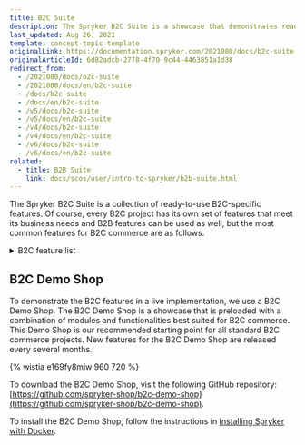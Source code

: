 ```yaml
---
title: B2C Suite
description: The Spryker B2C Suite is a showcase that demonstrates ready-to-use B2C-specific Spryker features in a live implementation.
last_updated: Aug 26, 2021
template: concept-topic-template
originalLink: https://documentation.spryker.com/2021080/docs/b2c-suite
originalArticleId: 6d82adcb-2778-4f70-9c44-4463851a1d38
redirect_from:
  - /2021080/docs/b2c-suite
  - /2021080/docs/en/b2c-suite
  - /docs/b2c-suite
  - /docs/en/b2c-suite
  - /v5/docs/b2c-suite
  - /v5/docs/en/b2c-suite
  - /v4/docs/b2c-suite
  - /v4/docs/en/b2c-suite
  - /v6/docs/b2c-suite
  - /v6/docs/en/b2c-suite
related:
  - title: B2B Suite
    link: docs/scos/user/intro-to-spryker/b2b-suite.html
---
```


The Spryker B2С Suite is a collection of ready-to-use B2С-specific features. Of course, every B2С project has its own set of features that meet its business needs and B2B features can be used as well, but the most common features for B2C commerce are as follows.

<details>
<summary markdown='span'>B2C feature list</summary>

- [Configurable Product](/docs/scos/user/features/{{site.version}}/configurable-product-feature-overview.html)
- [Return Management](/docs/scos/user/features/{{site.version}}/return-management-feature-overview/return-management-feature-overview.html)
- [Configurable Bundle](/docs/scos/user/features/{{site.version}}/configurable-bundle-feature-overview.html)
- [Comments](/docs/scos/user/features/{{site.version}}/comments-feature-overview.html)
- [Persistent Cart Sharing](/docs/pbc/all/cart-and-checkout/persistent-cart-sharing-feature-overview.html)
- [Scheduled Prices](/docs/pbc/all/price-management/scheduled-prices-feature-overview.html)
- [Availability Notification](/docs/scos/user/features/{{site.version}}/availability-notification-feature-overview.html)
- [Customer Account Management](/docs/scos/user/features/{{site.version}}/customer-account-management-feature-overview/customer-account-management-feature-overview.html)
- [Customer Access](/docs/scos/user/features/{{site.version}}/customer-access-feature-overview.html)
- [Order Management](/docs/scos/user/features/{{site.version}}/order-management-feature-overview/order-management-feature-overview.html)
- [Refunds](/docs/scos/user/features/{{site.version}}/refunds-feature-overview.html)
- [Reclamations](/docs/scos/user/features/{{site.version}}/reclamations-feature-overview.html)
- [State Machine](/docs/scos/dev/back-end-development/data-manipulation/datapayload-conversion/state-machine/order-process-modelling-via-state-machines.html)
- [Inventory Management](/docs/scos/user/features/{{site.version}}/inventory-management-feature-overview.html)
- [Spryker Core Back Office](/docs/scos/user/features/{{site.version}}/spryker-core-back-office-feature-overview/spryker-core-back-office-feature-overview.html)
<!---- [Development tools]()-->
<!---- [Deployment tools]()-->
- [Prices](/docs/pbc/all/price-management/prices-feature-overview/prices-feature-overview.html)
- [Tax](/docs/scos/user/features/{{site.version}}/tax-feature-overview.html)
- [Promotions & Discounts](/docs/scos/user/features/{{site.version}}/promotions-discounts-feature-overview.html)
- [Wishlist](/docs/pbc/all/shopping-list-and-wishlist/wishlist-feature-overview.html)
- [Cart](/docs/scos/user/features/{{site.version}}/cart-feature-overview/cart-feature-overview.html)
- [Reorder](/docs/scos/user/features/{{site.version}}/reorder-feature-overview.html)
- [Shipment](/docs/scos/user/features/{{site.version}}/shipment-feature-overview.html)
- [Agent Assist](/docs/scos/user/features/{{site.version}}/agent-assist-feature-overview.html)
- [Payments](/docs/scos/user/features/{{site.version}}/payments-feature-overview.html)
<!---- [Invoice]()-->
- [Gift cards](/docs/pbc/all/gift-cards/gift-cards.html)
- [Checkout](/docs/scos/user/features/{{site.version}}/checkout-feature-overview/checkout-feature-overview.html)
- [Mailing & Notifications](/docs/scos/user/features/{{site.version}}/mailing-and-notifications-feature-overview.html)
- [Spryker Core](/docs/scos/user/features/{{site.version}}/spryker-core-feature-overview/spryker-core-feature-overview.html)
- [Product](/docs/scos/user/features/{{site.version}}/product-feature-overview/product-feature-overview.html)
- [Alternative Products](/docs/scos/user/features/{{site.version}}/alternative-products-feature-overview.html)
- [Product Groups](/docs/scos/user/features/{{site.version}}/product-groups-feature-overview.html)
- [Product Relations](/docs/scos/user/features/{{site.version}}/product-relations-feature-overview.html)
- [Product Sets](/docs/scos/user/features/{{site.version}}/product-sets-feature-overview.html)
- [Product Options](/docs/scos/user/features/{{site.version}}/product-options-feature-overview.html)
- [Product Barcode](/docs/scos/user/features/{{site.version}}/product-barcode-feature-overview.html)
- [Product Bundles](/docs/scos/user/features/{{site.version}}/product-bundles-feature-overview.html)
- [Product Rating & Reviews](/docs/scos/user/features/{{site.version}}/product-rating-and-reviews-feature-overview.html)
- [Product Labels](/docs/scos/user/features/{{site.version}}/product-labels-feature-overview.html)
- [Product Lists](/docs/scos/user/features/{{site.version}}/product-lists-feature-overview.html)
- [Non-splittable Products](/docs/scos/user/features/{{site.version}}/non-splittable-products-feature-overview.html)
- [Catalog](/docs/scos/user/features/{{site.version}}/catalog-feature-overview.html)
- [Category Management](/docs/scos/user/features/{{site.version}}/category-management-feature-overview.html)
- [Navigation](/docs/scos/user/features/{{site.version}}/navigation-feature-overview.html)
- [Search](/docs/scos/user/features/{{site.version}}/search-feature-overview/search-feature-overview.html)
- [CMS](/docs/scos/user/features/{{site.version}}/cms-feature-overview/cms-feature-overview.html)
- [File Manager](/docs/scos/user/features/{{site.version}}/file-manager-feature-overview/file-manager-feature-overview.html)

<br>
</details>

## B2C Demo Shop
To demonstrate the B2C features in a live implementation, we use a B2C Demo Shop. The B2C Demo Shop is a showcase that is preloaded with a combination of modules and functionalities best suited for B2C commerce. This Demo Shop is our recommended starting point for all standard B2C commerce projects. New features for the B2C Demo Shop are released every several months.

{% wistia e169fy8miw 960 720 %}

To download the B2C Demo Shop, visit the following GitHub repository: [https://github.com/spryker-shop/b2c-demo-shop](https://github.com/spryker-shop/b2c-demo-shop).

To install the B2C Demo Shop, follow the instructions in [Installing Spryker with Docker](/docs/scos/dev/setup/installing-spryker-with-docker/installing-spryker-with-docker.html).
